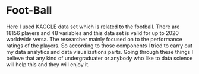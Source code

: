 # Foot-Ball

Here I used KAGGLE data set which is related to the football. 
There are 18156 players and 48 variables and this data set is valid for up to 2020 worldwide versa. The researcher mainly focused on to the performance ratings of the players. So according to those components I tried to carry out my data analytics and data visualizations parts.
Going through these things I believe that any kind of undergraduater or anybody who like to data science will help this and they will enjoy it.
